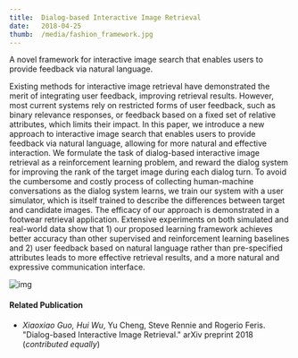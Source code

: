 ```yaml
---
title:  Dialog-based Interactive Image Retrieval
date:   2018-04-25
thumb:  /media/fashion_framework.jpg
---
```

A novel framework for interactive image search that enables users
to provide feedback via natural language.

<!--more-->

Existing methods for interactive image retrieval have demonstrated the merit of integrating
user feedback, improving retrieval results. However, most current systems
rely on restricted forms of user feedback, such as binary relevance responses, or
feedback based on a fixed set of relative attributes, which limits their impact. In this
paper, we introduce a new approach to interactive image search that enables users
to provide feedback via natural language, allowing for more natural and effective
interaction. We formulate the task of dialog-based interactive image retrieval as a
reinforcement learning problem, and reward the dialog system for improving the
rank of the target image during each dialog turn. To avoid the cumbersome and
costly process of collecting human-machine conversations as the dialog system
learns, we train our system with a user simulator, which is itself trained to describe
the differences between target and candidate images. The efficacy of our approach
is demonstrated in a footwear retrieval application. Extensive experiments on
both simulated and real-world data show that 1) our proposed learning framework
achieves better accuracy than other supervised and reinforcement learning baselines
and 2) user feedback based on natural language rather than pre-specified
attributes leads to more effective retrieval results, and a more natural and expressive communication interface.

<img alt="img" src="{{site.baseurl}}/media/feedback.jpg">

#### Related Publication

* <i>Xiaoxiao Guo, Hui Wu</i>, Yu Cheng, Steve Rennie and Rogerio Feris. "Dialog-based Interactive Image Retrieval." arXiv preprint 2018 (<i>contributed equally</i>)


